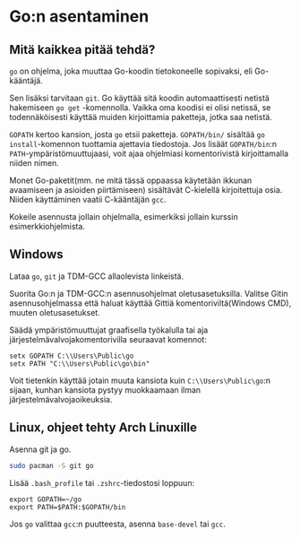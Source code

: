 # Go:n asentaminen

## Mitä kaikkea pitää tehdä?

`go` on ohjelma, joka muuttaa Go-koodin tietokoneelle sopivaksi, eli Go-kääntäjä.

Sen lisäksi tarvitaan `git`. Go käyttää sitä koodin automaattisesti netistä hakemiseen `go get` -komennolla. Vaikka oma koodisi ei olisi netissä, se todennäköisesti käyttää muiden kirjoittamia paketteja, jotka saa netistä.

`GOPATH` kertoo kansion, josta `go` etsii paketteja. `GOPATH/bin/` sisältää `go install`-komennon tuottamia ajettavia tiedostoja. Jos lisäät `GOPATH/bin`:n `PATH`-ympäristömuuttujaasi, voit ajaa ohjelmiasi komentorivistä kirjoittamalla niiden nimen.

Monet Go-paketit(mm. ne mitä tässä oppaassa käytetään ikkunan avaamiseen ja asioiden piirtämiseen) sisältävät C-kielellä kirjoitettuja osia. Niiden käyttäminen vaatii C-kääntäjän `gcc`.

Kokeile asennusta jollain ohjelmalla, esimerkiksi jollain kurssin esimerkkiohjelmista.

## Windows

Lataa `go`, `git` ja TDM-GCC allaolevista linkeistä.

Suorita Go:n ja TDM-GCC:n asennusohjelmat oletusasetuksilla. Valitse Gitin asennusohjelmassa että haluat käyttää Gittiä komentoriviltä(Windows CMD), muuten oletusasetukset.

Säädä ympäristömuuttujat graafisella työkalulla tai aja järjestelmävalvojakomentorivilla seuraavat komennot:
```
setx GOPATH C:\\Users\Public\go
setx PATH "C:\\Users\Public\go\bin"
```
Voit tietenkin käyttää jotain muuta kansiota kuin `C:\\Users\Public\go`:n sijaan, kunhan kansiota pystyy muokkaamaan ilman järjestelmävalvojaoikeuksia.

## Linux, ohjeet tehty Arch Linuxille

Asenna git ja go.

```sh
sudo pacman -S git go
```

Lisää `.bash_profile` tai `.zshrc`-tiedostosi loppuun:
```
export GOPATH=~/go
export PATH=$PATH:$GOPATH/bin
```

Jos `go` valittaa `gcc`:n puutteesta, asenna `base-devel` tai `gcc`.
